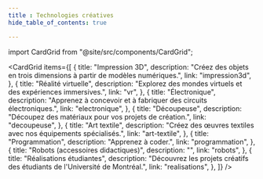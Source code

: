 ```yaml
---
title : Technologies créatives
hide_table_of_contents: true

---
```


import CardGrid from "@site/src/components/CardGrid";


<CardGrid
  items={[
    {
      title: "Impression 3D",
      description: "Créez des objets en trois dimensions à partir de modèles numériques.",
      link: "impression3d",
    },
    {
      title: "Réalité virtuelle",
      description: "Explorez des mondes virtuels et des expériences immersives.",
      link: "vr",
    },
    {
      title: "Électronique",
      description: "Apprenez à concevoir et à fabriquer des circuits électroniques.",
      link: "electronique",
    },
    {
      title: "Découpeuse",
      description: "Découpez des matériaux pour vos projets de création.",
      link: "decoupeuse",
    },
    {
      title: "Art textile",
      description: "Créez des œuvres textiles avec nos équipements spécialisés.",
      link: "art-textile",
    },
    {
      title: "Programmation",
      description: "Apprenez à coder.",
      link: "programmation",
    },
    {
      title: "Robots (accessoires didactiques)",
      description: "",
      link: "robots",
    },
    {
      title: "Réalisations étudiantes",
      description: "Découvrez les projets créatifs des étudiants de l'Université de Montréal.",
      link: "realisations",
    },
  ]}
/>